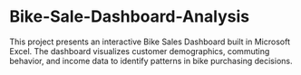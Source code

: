 # Bike-Sale-Dashboard-Analysis
This project presents an interactive Bike Sales Dashboard built in Microsoft Excel. The dashboard visualizes customer demographics, commuting behavior, and income data to identify patterns in bike purchasing decisions.
